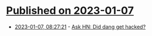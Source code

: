 # [Published on 2023-01-07](index.md)

* [2023-01-07, 08:27:21](https://news.ycombinator.com/item?id=34286253) - [Ask HN: Did dang get hacked?](https://news.ycombinator.com/item?id=34286253)
